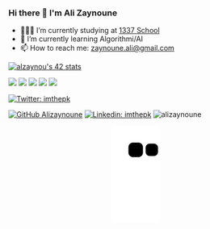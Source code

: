 ### Hi there 👋 I'm Ali Zaynoune

- 👨🏽‍💻 I’m currently studying at  [1337 School](https://1337.ma)
- 🌱 I’m currently learning Algorithmi/AI 
- 📫 How to reach me: zaynoune.ali@gmail.com


<!-- [![42 Profile Card](https://1337-readme.vercel.app/api/profile?cursus=42&dark=true&login=alzaynou)](https://github.com/alizaynoune) -->
[![alzaynou's 42 stats](https://badge42.vercel.app/api/v2/cl2mjk5oo009709i7yb0upwvb/stats?cursusId=21&coalitionId=70)](https://github.com/alzaynoune)
<div>
  <img height="180em" src="https://github-profile-summary-cards.vercel.app/api/cards/profile-details?username=alizaynoune&theme=dracula" />
  <img height="180em" src="https://github-profile-summary-cards.vercel.app/api/cards/productive-time?username=alizaynoune&theme=dracula"/>
  <img height="180em" src="https://github-profile-summary-cards.vercel.app/api/cards/stats?username=alizaynoune&theme=dracula"/>
  <img height="180em" src="https://github-profile-summary-cards.vercel.app/api/cards/repos-per-language?username=alizaynoune&theme=dracula"/>
  <img height="180em" src="https://github-profile-summary-cards.vercel.app/api/cards/most-commit-language?username=alizaynoune&theme=dracula"/>

</div>

[![Twitter: imthepk](https://img.shields.io/twitter/follow/alizaynoune?style=social)](https://twitter.com/alizaynoune)

[![GitHub Alizaynoune](https://img.shields.io/github/followers/alizaynoune?label=follow&style=social)](https://github.com/alizaynoune)
[![Linkedin: imthepk](https://img.shields.io/badge/-alizaynoune-blue?style=flat-square&logo=Linkedin&logoColor=white&link=https://www.linkedin.com/in/alizaynoune/)](https://www.linkedin.com/in/ali-zaynoune-168905161/)
<img src="https://komarev.com/ghpvc/?username=alizaynoune&label=Profile%20views&color=0e75b6&style=flat" alt="alizaynoune" />

<p align="center">
   <img src="https://github.com/alizaynoune/alizaynoune/blob/output/github-contribution-grid-snake.svg" alt="snake">
</p>



<!-- [![DenverCoder1's github streak](https://github-readme-streak-stats.herokuapp.com/?user=alizaynoune&theme=dark)](https://github.com/alizaynoune)


![Ali's github stats](https://github-readme-stats.vercel.app/api?username=alizaynoune&show_icons=true&theme=dark )
[![Top Langs](https://github-readme-stats.vercel.app/api/top-langs/?username=alizaynoune&layout=compact&theme=dark)](https://github.com/alizaynoune)
<img  src="https://activity-graph.herokuapp.com/graph?username=alizaynoune&bg_color=151515&color=B3B6B7&line=77fa94&point=B3B6B7">  -->

